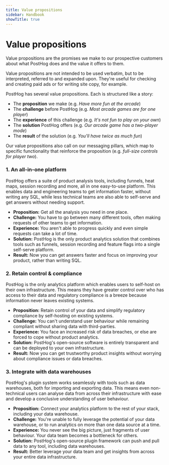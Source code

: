 ```yaml
---
title: Value propositions
sidebar: Handbook
showTitle: true
---
```


# Value propositions

Value propositions are the promises we make to our prospective customers about what PostHog does and the value it offers to them.

Value propositions are not intended to be used verbatim, but to be interpreted, referred to and expanded upon. They're useful for checking and creating paid ads or for writing site copy, for example.

PostHog has several value propositions. Each is structured like a story: 

- The **proposition** we make (e.g. _Have more fun at the arcade_)
- The **challenge** before PostHog (e.g. _Most arcade games are for one player_)
- The **experience** of this challenge (e.g. _It's not fun to play on your own_)
- The **solution** PostHog offers (e.g. _Our arcade game has a two-player mode_) 
- The **result** of the solution (e.g. _You'll have twice as much fun_)

Our value propositions also call on our messaging pillars, which map to specific functionality that reinforce the proposition (e.g. _full-size controls for player two_). 

### 1. An all-in-one platform

PostHog offers a suite of product analysis tools, including funnels, heat maps, session recording and more, all in one easy-to-use platform. This enables data and engineering teams to get information faster, without writing any SQL, while less technical teams are also able to self-serve and get answers without needing support.

- **Proposition:** Get all the analysis you need in one place.
- **Challenge:** You have to go between many different tools, often making requests of other teams to get information.
- **Experience:** You aren't able to progress quickly and even simple requests can take a lot of time.
- **Solution:** PostHog is the only product analytics solution that combines tools such as funnels, session recording and feature flags into a single self-serve platform.
- **Result:** Now you can get answers faster and focus on improving your product, rather than writing SQL.


### 2. Retain control & compliance

PostHog is the only analytics platform which enables users to self-host on their own infrastructure. This means they have greater control over who has access to their data and regulatory compliance is a breeze because information never leaves existing systems.

- **Proposition:** Retain control of your data and simplify regulatory compliance by self-hosting on existing systems.
- **Challenge:** You can't understand user behaviour while remaining compliant without sharing data with third-parties.
- **Experience:** You face an increased risk of data breaches, or else are forced to cope without product analytics.
- **Solution:** PostHog's open-source software is entirely transparent and can be deployed to your own infrastructure. 
- **Result:** Now you can get trustworthy product insights without worrying about compliance issues or data breaches. 


### 3. Integrate with data warehouses

PostHog's plugin system works seamlessly with tools such as data warehouses, both for importing and exporting data. This means even non-technical users can analyse data from across their infrastructure with ease and develop a conclusive understanding of user behaviour.  

- **Proposition:** Connect your analytics platform to the rest of your stack, including your data warehouse. 
- **Challenge:** You're unable to fully leverage the potential of your data warehouse, or to run analytics on more than one data source at a time.
- **Experience:** You never see the big picture, just fragments of user behaviour. Your data team becomes a bottleneck for others. 
- **Solution:** PostHog's open-source plugin framework can push and pull data to any tool, including data warehouses. 
- **Result:** Better leverage your data team and get insights from across your entire data infrastructure.